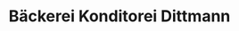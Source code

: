 ---
title: "Bäckerei Konditorei Dittmann"
url: /oberaltertheim/baeckerei-konditorei-dittmann/
shop: Bäckerei
---